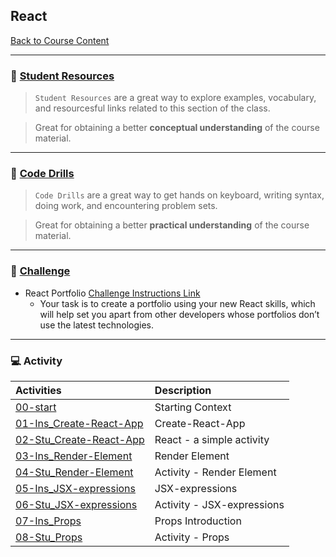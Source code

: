 ## React
[Back to Course Content](../../README.md)

-----
### :book: **[Student Resources](student-resources/README.md)**

> `Student Resources` are a great way to explore examples, vocabulary, and resourcesful links related to this section of the class.

> Great for obtaining a better **conceptual understanding** of the course material. 

------
### :dart: **[Code Drills](code-drills/README.md)**

> `Code Drills` are a great way to get hands on keyboard, writing syntax, doing work, and encountering problem sets. 

> Great for obtaining a better **practical understanding** of the course material. 

-----
### :pencil: **[Challenge](challenge/README.md)**

- React Portfolio
[Challenge Instructions Link](challenge/README.md)
     * Your task is to create a portfolio using your new React skills, which will help set you apart from other developers whose portfolios don’t use the latest technologies.

-----
### :computer: Activity

|  Activities |  Description |
|:--	|:--
|[00-start](activities/00-start)| Starting Context |
|[01-Ins_Create-React-App](activities/01-Ins_Create-React-App)| Create-React-App |
|[02-Stu_Create-React-App](activities/02-Stu_Create-React-App)| React - a simple activity |
|[03-Ins_Render-Element](activities/03-Ins_Render-Element)| Render Element |
|[04-Stu_Render-Element](activities/04-Stu_Render-Element)| Activity - Render Element|
|[05-Ins_JSX-expressions](activities/05-Ins_JSX-expressions)| JSX-expressions |
|[06-Stu_JSX-expressions](activities/06-Stu_JSX-expressions)| Activity - JSX-expressions|
|[07-Ins_Props](activities/07-Ins_Props)| Props Introduction |
|[08-Stu_Props](activities/08-Stu_Props)| Activity - Props |






